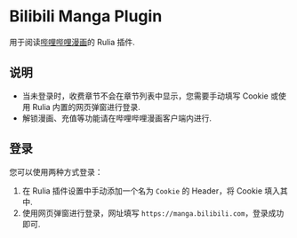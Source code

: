 # Bilibili Manga Plugin

用于阅读[哔哩哔哩漫画](https://manga.bilibili.com)的 Rulia 插件.

## 说明

 - 当未登录时，收费章节不会在章节列表中显示，您需要手动填写 Cookie 或使用 Rulia 内置的网页弹窗进行登录.
 - 解锁漫画、充值等功能请在哔哩哔哩漫画客户端内进行.

## 登录

您可以使用两种方式登录：

1. 在 Rulia 插件设置中手动添加一个名为 `Cookie` 的 Header，将 Cookie 填入其中.
2. 使用网页弹窗进行登录，网址填写 `https://manga.bilibili.com`，登录成功即可.
